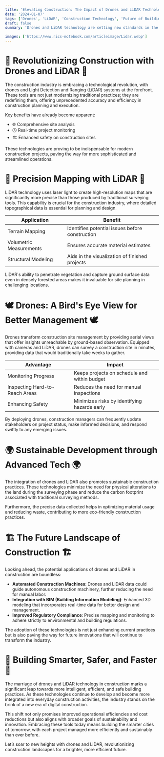 ```yaml
---
title: 'Elevating Construction: The Impact of Drones and LiDAR Technology'
date: '2024-01-07'
tags: ['Drones', 'LiDAR', 'Construction Technology', 'Future of Building']
draft: false
summary: 'Drones and LiDAR technology are setting new standards in the construction industry, enhancing precision, efficiency, and safety. This blog explores how these technologies are revolutionizing site surveying, monitoring, and overall project management.'

images: ['https://www.rics-notebook.com/articleimage/Lidar.webp']
---
```


# 🚁 Revolutionizing Construction with Drones and LiDAR 🚁

The construction industry is embracing a technological revolution, with drones and Light Detection and Ranging (LiDAR) systems at the forefront. These tools are not just modernizing traditional practices; they are redefining them, offering unprecedented accuracy and efficiency in construction planning and execution.

Key benefits have already become apparent:

- 🌐 Comprehensive site analysis
- 🕒 Real-time project monitoring
- 🏗️ Enhanced safety on construction sites

These technologies are proving to be indispensable for modern construction projects, paving the way for more sophisticated and streamlined operations.

# 📍 Precision Mapping with LiDAR 📍

LiDAR technology uses laser light to create high-resolution maps that are significantly more precise than those produced by traditional surveying tools. This capability is crucial for the construction industry, where detailed topographical data is essential for planning and design.

| Application             | Benefit                                         |
| ----------------------- | ----------------------------------------------- |
| Terrain Mapping         | Identifies potential issues before construction |
| Volumetric Measurements | Ensures accurate material estimates             |
| Structural Modeling     | Aids in the visualization of finished projects  |

LiDAR's ability to penetrate vegetation and capture ground surface data even in densely forested areas makes it invaluable for site planning in challenging locations.

# 🕊️ Drones: A Bird's Eye View for Better Management 🕊️

Drones transform construction site management by providing aerial views that offer insights unreachable by ground-based observation. Equipped with cameras and LiDAR, drones can survey a construction site in minutes, providing data that would traditionally take weeks to gather.

| Advantage                      | Impact                                       |
| ------------------------------ | -------------------------------------------- |
| Monitoring Progress            | Keeps projects on schedule and within budget |
| Inspecting Hard-to-Reach Areas | Reduces the need for manual inspections      |
| Enhancing Safety               | Minimizes risks by identifying hazards early |

By deploying drones, construction managers can frequently update stakeholders on project status, make informed decisions, and respond swiftly to any emerging issues.

# 🌍 Sustainable Development through Advanced Tech 🌍

The integration of drones and LiDAR also promotes sustainable construction practices. These technologies minimize the need for physical alterations to the land during the surveying phase and reduce the carbon footprint associated with traditional surveying methods.

Furthermore, the precise data collected helps in optimizing material usage and reducing waste, contributing to more eco-friendly construction practices.

# 🏗️ The Future Landscape of Construction 🏗️

Looking ahead, the potential applications of drones and LiDAR in construction are boundless:

- **Automated Construction Machines**: Drones and LiDAR data could guide autonomous construction machinery, further reducing the need for manual labor.
- **Integration with BIM (Building Information Modeling)**: Enhanced 3D modeling that incorporates real-time data for better design and management.
- **Improved Regulatory Compliance**: Precise mapping and monitoring to adhere strictly to environmental and building regulations.

The adoption of these technologies is not just enhancing current practices but is also paving the way for future innovations that will continue to transform the industry.

# 🌟 Building Smarter, Safer, and Faster 🌟

The marriage of drones and LiDAR technology in construction marks a significant leap towards more intelligent, efficient, and safe building practices. As these technologies continue to develop and become more integrated into everyday construction activities, the industry stands on the brink of a new era of digital construction.

This shift not only promises improved operational efficiencies and cost reductions but also aligns with broader goals of sustainability and innovation. Embracing these tools today means building the smarter cities of tomorrow, with each project managed more efficiently and sustainably than ever before.

Let’s soar to new heights with drones and LiDAR, revolutionizing construction landscapes for a brighter, more efficient future.
